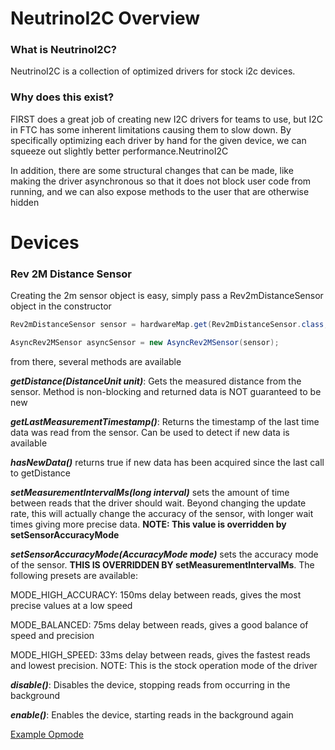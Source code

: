 # NeutrinoI2C Overview

### What is NeutrinoI2C?

NeutrinoI2C is a collection of optimized drivers for stock i2c devices.

### Why does this exist?

FIRST does a great job of creating new I2C drivers for teams to use, but I2C in FTC has some inherent limitations causing them to slow down. By specifically optimizing each driver by hand for the given device, we can squeeze out slightly better performance.NeutrinoI2C

In addition, there are some structural changes that can be made, like making the driver asynchronous so that it does not block user code from running, and we can also expose methods to the user that are otherwise hidden

# Devices

### Rev 2M Distance Sensor

Creating the 2m sensor object is easy, simply pass a Rev2mDistanceSensor object in the constructor

```java
Rev2mDistanceSensor sensor = hardwareMap.get(Rev2mDistanceSensor.class, "test");

AsyncRev2MSensor asyncSensor = new AsyncRev2MSensor(sensor);
```

from there, several methods are available

***getDistance(DistanceUnit unit)***: Gets the measured distance from the sensor. Method is non-blocking and returned data is NOT guaranteed to be new

***getLastMeasurementTimestamp()***: Returns the timestamp of the last time data was read from the sensor. Can be used to detect if new data is available

***hasNewData()*** returns true if new data has been acquired since the last call to getDistance

***setMeasurementIntervalMs(long interval)*** sets the amount of time between reads that the driver should wait. Beyond changing the update rate, this will actually change the accuracy of the sensor, with longer wait times giving more precise data. **NOTE: This value is overridden by setSensorAccuracyMode**

***setSensorAccuracyMode(AccuracyMode mode)*** sets the accuracy mode of the sensor. **THIS IS OVERRIDDEN BY setMeasurementIntervalMs**. The following presets are available:

MODE_HIGH_ACCURACY: 150ms delay between reads, gives the most precise values at a low speed

MODE_BALANCED: 75ms delay between reads, gives a good balance of speed and precision

MODE_HIGH_SPEED: 33ms delay between reads, gives the fastest reads and lowest precision. NOTE: This is the stock operation mode of the driver

***disable()***: Disables the device, stopping reads from occurring in the background

***enable()***: Enables the device, starting reads in the background again

[Example Opmode](https://github.com/Eeshwar-Krishnan/PhotonFTC/blob/main/NeutrinoI2C/src/main/java/org/outoftheboxrobotics/neutrinoi2c/Rev2mDistanceSensor/Async2mExampleOpmode.java)
